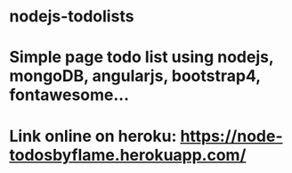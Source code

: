 # nodejs-todolists
# Simple page todo list using nodejs, mongoDB, angularjs, bootstrap4, fontawesome...
# Link online on heroku: https://node-todosbyflame.herokuapp.com/

